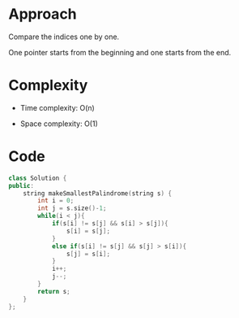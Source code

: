 # Approach

Compare the indices one by one.

One pointer starts from the beginning and one starts from the end.

# Complexity

- Time complexity:
O(n)

- Space complexity:
O(1)

# Code

```C++ []
class Solution {
public:
    string makeSmallestPalindrome(string s) {
        int i = 0;
        int j = s.size()-1;
        while(i < j){
            if(s[i] != s[j] && s[i] > s[j]){
                s[i] = s[j];
            }
            else if(s[i] != s[j] && s[j] > s[i]){
                s[j] = s[i];
            }
            i++;
            j--;
        }
        return s;
    }
};
```
